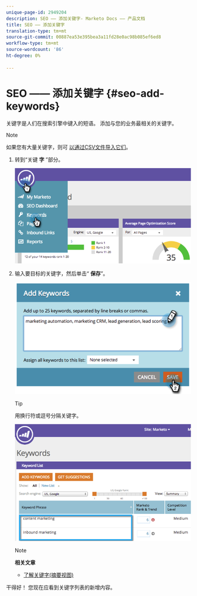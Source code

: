```yaml
---
unique-page-id: 2949204
description: SEO —— 添加关键字- Marketo Docs —— 产品文档
title: SEO —— 添加关键字
translation-type: tm+mt
source-git-commit: 00887ea53e395bea3a11fd28e0ac98b085ef6ed8
workflow-type: tm+mt
source-wordcount: '86'
ht-degree: 0%

---
```



# SEO —— 添加关键字 {#seo-add-keywords}

关键字是人们在搜索引擎中键入的短语。 添加与您的业务最相关的关键字。

>[!NOTE]
>
>如果您有大量关键字，则可 [以通过CSV文件导入它们](seo-importing-keywords-with-a-csv.md)。

1. 转到“关键 **字** ”部分。

   ![](assets/image2014-9-18-11-3a28-3a39.png)

1. 输入要目标的关键字，然后单击“ **保存**”。

   ![](assets/image2014-9-18-11-3a28-3a51.png)

   >[!TIP]
   >
   >用换行符或逗号分隔关键字。

   ![](assets/image2014-9-18-11-3a29-3a12.png)

   >[!NOTE]
   >
   >**相关文章**
   >
   >    
   >    
   >    * [了解关键字(摘要视图)](seo-understanding-keywords.md)


干得好！ 您现在应看到关键字列表的新增内容。